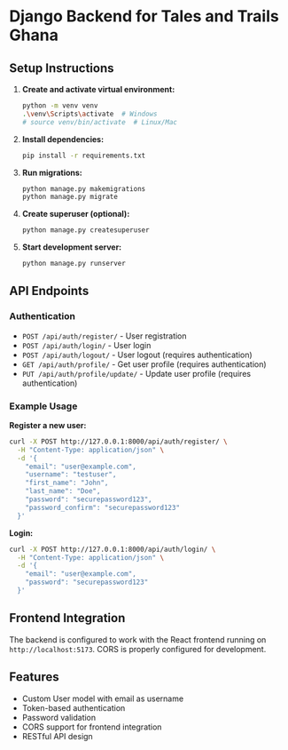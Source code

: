 # Django Backend for Tales and Trails Ghana

## Setup Instructions

1. **Create and activate virtual environment:**
   ```bash
   python -m venv venv
   .\venv\Scripts\activate  # Windows
   # source venv/bin/activate  # Linux/Mac
   ```

2. **Install dependencies:**
   ```bash
   pip install -r requirements.txt
   ```

3. **Run migrations:**
   ```bash
   python manage.py makemigrations
   python manage.py migrate
   ```

4. **Create superuser (optional):**
   ```bash
   python manage.py createsuperuser
   ```

5. **Start development server:**
   ```bash
   python manage.py runserver
   ```

## API Endpoints

### Authentication
- `POST /api/auth/register/` - User registration
- `POST /api/auth/login/` - User login
- `POST /api/auth/logout/` - User logout (requires authentication)
- `GET /api/auth/profile/` - Get user profile (requires authentication)
- `PUT /api/auth/profile/update/` - Update user profile (requires authentication)

### Example Usage

**Register a new user:**
```bash
curl -X POST http://127.0.0.1:8000/api/auth/register/ \
  -H "Content-Type: application/json" \
  -d '{
    "email": "user@example.com",
    "username": "testuser",
    "first_name": "John",
    "last_name": "Doe",
    "password": "securepassword123",
    "password_confirm": "securepassword123"
  }'
```

**Login:**
```bash
curl -X POST http://127.0.0.1:8000/api/auth/login/ \
  -H "Content-Type: application/json" \
  -d '{
    "email": "user@example.com",
    "password": "securepassword123"
  }'
```

## Frontend Integration

The backend is configured to work with the React frontend running on `http://localhost:5173`. CORS is properly configured for development.

## Features

- Custom User model with email as username
- Token-based authentication
- Password validation
- CORS support for frontend integration
- RESTful API design